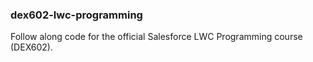 ### dex602-lwc-programming

Follow along code for the official Salesforce LWC Programming course (DEX602).


